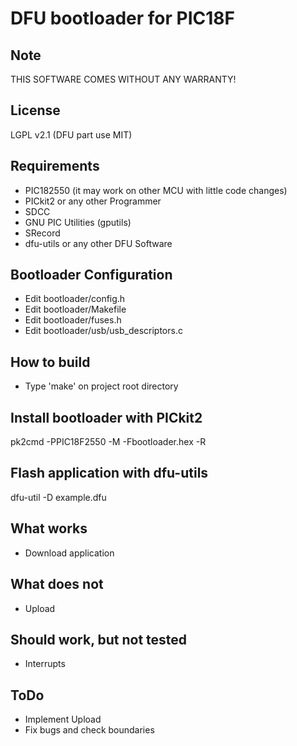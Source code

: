 DFU bootloader for PIC18F
=========================

Note
----
THIS SOFTWARE COMES WITHOUT ANY WARRANTY!

License
-------
LGPL v2.1 (DFU part use MIT)

Requirements
------------
* PIC182550 (it may work on other MCU with little code changes)
* PICkit2 or any other Programmer
* SDCC
* GNU PIC Utilities (gputils)
* SRecord
* dfu-utils or any other DFU Software

Bootloader Configuration
------------------------
* Edit bootloader/config.h
* Edit bootloader/Makefile
* Edit bootloader/fuses.h
* Edit bootloader/usb/usb_descriptors.c

How to build
------------
* Type 'make' on project root directory

Install bootloader with PICkit2
-------------------------------
pk2cmd -PPIC18F2550 -M -Fbootloader.hex -R

Flash application with dfu-utils
--------------------------------
dfu-util -D example.dfu

What works
----------
* Download application

What does not
-------------
* Upload

Should work, but not tested
---------------------------
* Interrupts

ToDo
----
* Implement Upload
* Fix bugs and check boundaries
